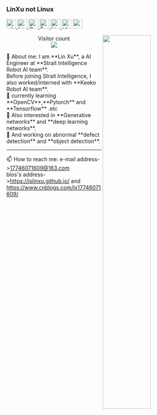 ### LinXu not Linux

<p> 
<a href="https://github.com/isLinXu?tab=followers"> <img src="https://img.shields.io/github/followers/isLinXu?label=Followers&style=plastic" height="25px" alt="github follow" /> </a>
<a href="https://islinxu.github.io/"> <img src="https://img.shields.io/badge/&#8459-homepage-3875B7.svg?labelColor=21438A&style=plastic" height="25px" alt="Lin Xu">
<a href="https://"><img src="https://img.shields.io/badge/scholar-4385FE.svg?&style=plastic&logo=google-scholar&logoColor=white" alt="Google Scholar" height="25px"> </a>
<a href="mailto:xmulinxu@gmail.com"> <img src="https://img.shields.io/badge/gmail-%23D14836.svg?&style=plastic&logo=gmail&logoColor=white" height="25px" alt="Email">
<a href="https://https://github.com/isLinXu"><img src="https://img.shields.io/badge/linkedin-006CAC.svg?&style=plastic&logo=linkedin&logoColor=white" height="25px" alt="LinkedIn"> </a>
<a href="https:"><img src="https://img.shields.io/badge/知乎-0079FF.svg?style=plastic&logo=zhihu&logoColor=white" height="25px" alt="知乎"></a>
<a href="https://https://github.com/isLinXu"> <img src="https://img.shields.io/badge/-CV-black?style=plastic" height="25px"> </a>
</p> 
<img style="width: 50%" align="right" src="https://github-readme-stats.vercel.app/api?username=isLinXu&show_icons=true&hide_border=true&count_private=true" />

<p align="center"> 
  Visitor count<br>
  <img src="https://profile-counter.glitch.me/isLinXu/count.svg" />
</p>
💬 About me: 
I am **Lin Xu**, a AI Engineer at **Strait Intelligence Robot AI team**.</br> 
Before joining Strait Intelligence, I also worked/interned with **Keeko Robot AI team**. </br> 
🌱 currently learning **OpenCV**,**Pytorch** and **Tensorflow** .etc </br> 
🌱 Also interested in **Generative networks** and **deep learning networks**.</br> 
🔭 And working on abnormal **defect detection** and **object detection**.</br> 

---

📫 How to reach me: 
e-mail address->17746071609@163.com </br> 
blos's address->https://islinxu.github.io/ and https://www.cnblogs.com/lx17746071609/</br> 
